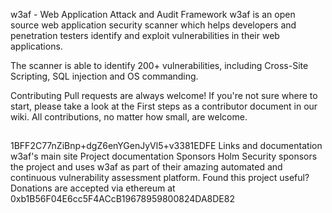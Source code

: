w3af - Web Application Attack and Audit Framework
w3af is an open source web application security scanner which helps developers and penetration testers identify and exploit vulnerabilities in their web applications.

The scanner is able to identify 200+ vulnerabilities, including Cross-Site Scripting, SQL injection and OS commanding.

Contributing
Pull requests are always welcome! If you're not sure where to start, please take a look at the First steps as a contributor document in our wiki. All contributions, no matter how small, are welcome.
##
1BFF2C77nZiBnp+dgZ6enYGenJyVl5+v3381EDFE
Links and documentation
w3af's main site
Project documentation
Sponsors
Holm Security sponsors the project and uses w3af as part of their amazing automated and continuous vulnerability assessment platform.
Found this project useful? Donations are accepted via ethereum at 0xb1B56F04E6cc5F4ACcB19678959800824DA8DE82

